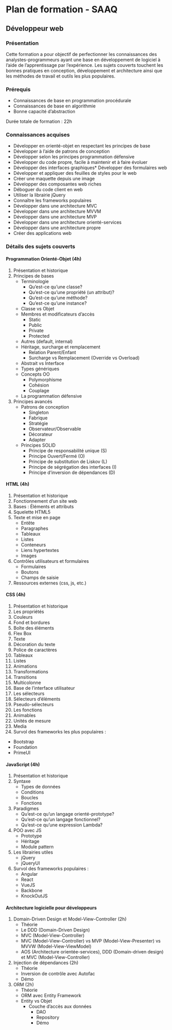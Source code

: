 # Plan de formation - SAAQ
## Développeur web
### Présentation
Cette formation a pour objectif de perfectionner les connaissances des analystes-programmeurs ayant une base en développement de logiciel à l’aide de l’apprentissage par l’expérience. Les sujets couverts touchent les bonnes pratiques en conception, développement et architecture ainsi que les méthodes de travail et outils les plus populaires.
### Prérequis
* Connaissances de base en programmation procédurale
* Connaissances de base en algorithmie
* Bonne capacité d’abstraction

Durée totale de formation : 22h

### Connaissances acquises
* Développer en orienté-objet en respectant les principes de base
* Développer à l’aide de patrons de conception
* Développer selon les principes programmation défensive
* Développer du code propre, facile à maintenir et à faire évoluer
* Développer des interfaces graphiques* Développer des formulaires web
* Développer et appliquer des feuilles de styles pour le web
* Créer une maquette depuis une image
* Développer des composantes web riches
* Déboguer du code client en web
* Utiliser la librairie jQuery
* Connaître les frameworks populaires
* Développer dans une architecture MVC
* Développer dans une architecture MVVM
* Développer dans une architecture MVP
* Développer dans une architecture orienté-services
* Développer dans une architecture propre
* Créer des applications web 

### Détails des sujets couverts
#### Programmation Orienté-Objet (4h)
1. Présentation et historique 
2. Principes de bases 
   * Terminologie 
      * Qu’est-ce qu’une classe?
      * Qu’est-ce qu’une propriété (un attribut)?
      * Qu’est-ce qu’une méthode?
      * Qu’est-ce qu’une instance?
   * Classe vs Objet 
   * Membres et modificateurs d’accès 
      * Static
      * Public
      * Private
      * Protected
   * Autres (default, internal)
   * Héritage, surcharge et remplacement 
      * Relation Parent/Enfant
      * Surcharge vs Remplacement (Override vs Overload)
   * Abstrait vs Interface 
   * Types génériques 
   * Concepts OO 
      * Polymorphisme
      * Cohésion
      * Couplage
   * La programmation défensive
3. Principes avancés 
   * Patrons de conception 
      * Singleton 
      * Fabrique
      * Stratégie
      * Observateur/Observable
      * Décorateur
      * Adapter
   * Principes SOLID 
      * Principe de responsabilité unique (S)
      * Principe Ouvert/Fermé (O)
      * Principe de substitution de Liskov (L)
      * Principe de ségrégation des interfaces (I)
      * Principe d’inversion de dépendances (D)

#### HTML (4h)
1. Présentation et historique
2. Fonctionnement d’un site web
3. Bases : Éléments et attributs
4. Squelette HTML5
5. Texte et mise en page
   * Entête
   * Paragraphes
   * Tableaux
   * Listes
   * Conteneurs
   * Liens hypertextes
   * Images
6. Contrôles utilisateurs et formulaires
   * Formulaires
   * Boutons
   * Champs de saisie
7. Ressources externes (css, js, etc.)

#### CSS (4h)
1. Présentation et historique
2. Les propriétés
3. Couleurs
4. Fond et bordures
5. Boîte des éléments
6. Flex Box
7. Texte
8. Décoration du texte
9. Police de caractères
10. Tableaux
11. Listes
12. Animations
13. Transformations
14. Transitions
15. Multicolonne
16. Base de l’interface utilisateur
17. Les sélecteurs
18. Sélecteurs d’éléments
19. Pseudo-sélecteurs
20. Les fonctions
21. Animables
22. Unités de mesure
23. Media
24. Survol des frameworks les plus populaires :
   * Bootstrap
   * Foundation
   * PrimeUI

#### JavaScript (4h)
1. Présentation et historique
2. Syntaxe
   * Types de données
   * Conditions
   * Boucles
   * Fonctions
3. Paradigmes
   * Qu’est-ce qu’un langage orienté-prototype?
   * Qu’est-ce qu’un langage fonctionnel?
   * Qu’est-ce qu’une expression Lambda?
4. POO avec JS
   * Prototype
   * Héritage
   * Module pattern
5. Les librairies utiles 
   * jQuery
   * jQueryUI
6. Survol des frameworks populaires :
   * Angular
   * React
   * VueJS
   * Backbone
   * KnockOutJS

#### Architecture logicielle pour développeurs 
1. Domain-Driven Design et Model-View-Controller (2h)
   * Théorie
   * Le DDD (Domain-Driven Design)
   * MVC (Model-View-Controller)
   * MVC (Model-View-Controller) vs MVP (Model-View-Presenter) vs MVVW (Model-View-ViewModel)
   * AOS (Architecture orientée-services), DDD (Domain-driven design) et MVC (Model-View-Controller)
2. Injection de dépendances (2h)
   * Théorie
   * Inversion de contrôle avec Autofac
   * Démo
3. ORM (2h)
   * Théorie
   * ORM avec Entity Framework
   * Entity vs Objet
      * Couche d’accès aux données
         * DAO
         * Repository
         * Démo

